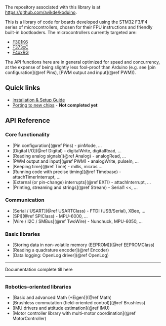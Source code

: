 

The repository associated with this library is at https://github.com/avikde/koduino.

This is a library of code for boards developed using the STM32 F3/F4 series of microcontrollers, chosen for their FPU instructions and friendly built-in bootloaders.
The microcontrollers currently targeted are:

* [F301K6](http://www.st.com/web/en/catalog/mmc/FM141/SC1169/SS1576/LN1825/PF259037)
* [F373xC](http://www.st.com/web/catalog/mmc/FM141/SC1169/SS1576/LN10)
* [F4xxRG](http://www.st.com/web/en/catalog/mmc/FM141/SC1169/SS1577?sc=stm32f4)

The API functions here are in general optimized for speed and concurrency, at the expense of being slightly less fool-proof than Arduino (e.g. see [pin configuration](@ref Pins), [PWM output and input](@ref PWM)).

## Quick links

* [Installation & Setup Guide](Installation.md)
* [Porting to new chips](Porting.md) - **Not completed yet**

<!-- 
* [Writing your first program](Guide.md)
* [Uploading your code](Bootloading.md)
 -->

## API Reference

### Core functionality

* [Pin configuration](@ref Pins) - pinMode, ...
* [Digital I/O](@ref Digital) - digitalWrite, digitalRead, ...
* [Reading analog signals](@ref Analog) - analogRead, ...
* [PWM output and input](@ref PWM) - analogWrite, pulseIn, ...
* [Keeping time](@ref Time) - millis, micros ...
* [Running code with precise timing](@ref Timebase) - attachTimerInterrupt, ...
* [External (or pin-change) interrupts](@ref EXTI) - attachInterrupt, ...
* [Printing, streaming and strings](@ref Stream) - Serial1 <<, ...

### Communication

* [Serial / USART](@ref USARTClass) - FTDI (USB/Serial), XBee, ...
* [SPI](@ref SPIClass) - MPU-6000, ...
* [Wire / I2C / SMBus](@ref TwoWire) - Nunchuck, MPU-6050, ...

### Basic libraries

* [Storing data in non-volatile memory (EEPROM)](@ref EEPROMClass)
* [Reading a quadrature encoder](@ref Encoder)
* [Data logging: OpenLog driver](@ref OpenLog)


---

Documentation complete till here

---

### Robotics-oriented libraries

* [Basic and advanced Math (+Eigen)](@ref Math)
* [Brushless commutation (field-oriented control)](@ref Brushless)
* [IMU drivers and attitude estimation](@ref IMU)
* [Motor controller library with multi-motor coordination](@ref MotorController)
